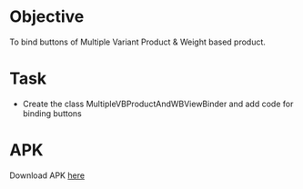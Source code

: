 # Objective

To bind buttons of Multiple Variant Product & Weight based product.

# Task

* Create the class MultipleVBProductAndWBViewBinder and add code for binding buttons

# APK

Download APK [here](https://github.com/lswarnkar1/NAAD-Sessions-Practice/raw/ecom_admin_0.4/app/build/outputs/apk/debug/app-debug.apk)
